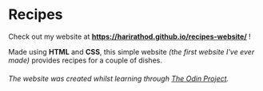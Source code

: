 # Recipes

Check out my website at **https://harirathod.github.io/recipes-website/** !

Made using **HTML** and **CSS**, this simple website _(the first website I've ever made)_ provides recipes for a couple of dishes. 

###### The website was created whilst learning through [The Odin Project](https://www.theodinproject.com/dashboard).

